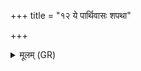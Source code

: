 +++
title = "१२ ये पार्थिवासः शपथा"

+++
<details><summary>मूलम् (GR)</summary>

ये पार्थिवासः शपथा  
य उराव् अन्तरिक्षे ।  
ये वातस्य प्रभर्मणि  
तेभिष् टं वर्तयामसि  
यो ऽस्मान् द्वेष्टि यं वयं द्विष्मः ॥ +++(Bhatt. om. dviṣmaḥ)+++
</details>